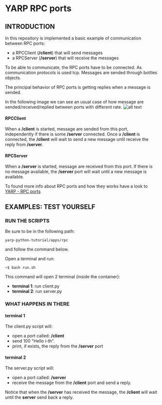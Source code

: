# YARP RPC ports

## INTRODUCTION

In this repository is implemented a basic example of communication between RPC ports:
- a RPCClient (**/client**) that will send messages 
- a RPCServer (**/server**) that will receive the messages

To be able to communicate, the RPC ports have to be connected.
As communication protocols is used tcp.
Messages are sended through bottles objects.

The principal behavior of RPC ports is getting replies when a message is sended.

In the following image we can see an usual case of how message are sended/received/replied between ports with different rate.
![alt text][rpc]

#### RPCClient
When a **/client** is started, message are sended from this port, independently if there is some **/server** connected.
Once a **/client** is connected, the **/client** will wait to send a new message until receive the reply from **/server**.

#### RPCServer
When a **/server** is started, message are received from this port. If there is no message available, the **/server** port will wait until a new message is 
available.

To found more info about RPC ports and how they works have a look to [YARP - RPC ports](http://www.yarp.it/git-master/rpc_ports.html)

[rpc]:https://github.com/s4hri/yarp-python-tutorials/blob/master/media/rpc.png

## EXAMPLES: TEST YOURSELF

### RUN THE SCRIPTS
Be sure to be in the following path: 
  ```terminal
  yarp-python-tutorial/apps/rpc
  ```
and follow the command below.

Open a terminal and run:
  ```terminal
  ~$ bash run.sh
  ```

This command will open 2 terminal (inside the container):
- **terminal 1**: run client.py
- **terminal 2**: run server.py

### WHAT HAPPENS IN THERE
#### terminal 1
The client.py script will:
- open a port called: **/client**
- send 100 "Hello i-th".
- print, if exists, the reply from the **/server** port

#### terminal 2
The server.py script will:
- open a port called: **/server**
- receive the message from the **/client** port and send a reply.

Notice that when the **/server** has received the message, the **/client** will wait until the **server** send back a reply.
